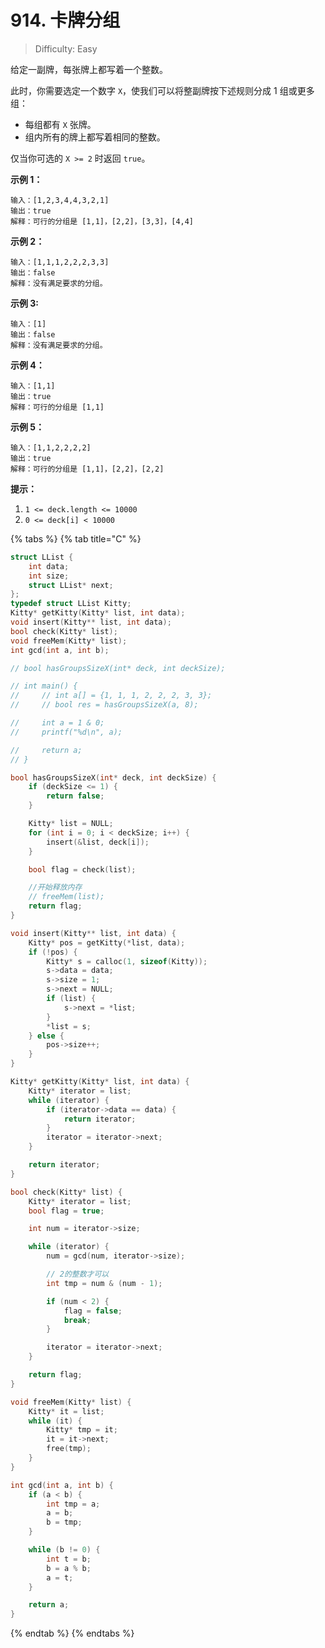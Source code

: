 # 914. 卡牌分组

> Difficulty: Easy

给定一副牌，每张牌上都写着一个整数。

此时，你需要选定一个数字 `X`，使我们可以将整副牌按下述规则分成 1 组或更多组：

* 每组都有 `X` 张牌。
* 组内所有的牌上都写着相同的整数。

仅当你可选的 `X >= 2` 时返回 `true`。

**示例 1：**

```text
输入：[1,2,3,4,4,3,2,1]
输出：true
解释：可行的分组是 [1,1]，[2,2]，[3,3]，[4,4]
```

**示例 2：**

```text
输入：[1,1,1,2,2,2,3,3]
输出：false
解释：没有满足要求的分组。
```

**示例 3:**

```text
输入：[1]
输出：false
解释：没有满足要求的分组。
```

**示例 4：**

```text
输入：[1,1]
输出：true
解释：可行的分组是 [1,1]
```

**示例 5：**

```text
输入：[1,1,2,2,2,2]
输出：true
解释：可行的分组是 [1,1]，[2,2]，[2,2]
```

**提示：**

1. `1 <= deck.length <= 10000`
2. `0 <= deck[i] < 10000`

{% tabs %}
{% tab title="C" %}
```c
struct LList {
    int data;
    int size;
    struct LList* next;
};
typedef struct LList Kitty;
Kitty* getKitty(Kitty* list, int data);
void insert(Kitty** list, int data);
bool check(Kitty* list);
void freeMem(Kitty* list);
int gcd(int a, int b);

// bool hasGroupsSizeX(int* deck, int deckSize);

// int main() {
//     // int a[] = {1, 1, 1, 2, 2, 2, 3, 3};
//     // bool res = hasGroupsSizeX(a, 8);

//     int a = 1 & 0;
//     printf("%d\n", a);

//     return a;
// }

bool hasGroupsSizeX(int* deck, int deckSize) {
    if (deckSize <= 1) {
        return false;
    }

    Kitty* list = NULL;
    for (int i = 0; i < deckSize; i++) {
        insert(&list, deck[i]);
    }

    bool flag = check(list);

    //开始释放内存
    // freeMem(list);
    return flag;
}

void insert(Kitty** list, int data) {
    Kitty* pos = getKitty(*list, data);
    if (!pos) {
        Kitty* s = calloc(1, sizeof(Kitty));
        s->data = data;
        s->size = 1;
        s->next = NULL;
        if (list) {
            s->next = *list;
        }
        *list = s;
    } else {
        pos->size++;
    }
}

Kitty* getKitty(Kitty* list, int data) {
    Kitty* iterator = list;
    while (iterator) {
        if (iterator->data == data) {
            return iterator;
        }
        iterator = iterator->next;
    }

    return iterator;
}

bool check(Kitty* list) {
    Kitty* iterator = list;
    bool flag = true;

    int num = iterator->size;

    while (iterator) {
        num = gcd(num, iterator->size);

        // 2的整数才可以
        int tmp = num & (num - 1);

        if (num < 2) {
            flag = false; 
            break;
        }

        iterator = iterator->next;
    }

    return flag;
}

void freeMem(Kitty* list) {
    Kitty* it = list;
    while (it) {
        Kitty* tmp = it;
        it = it->next;
        free(tmp);
    }
}

int gcd(int a, int b) {
    if (a < b) {
        int tmp = a;
        a = b;
        b = tmp;
    }

    while (b != 0) {
        int t = b;
        b = a % b;
        a = t;
    }

    return a;
}
```
{% endtab %}
{% endtabs %}

